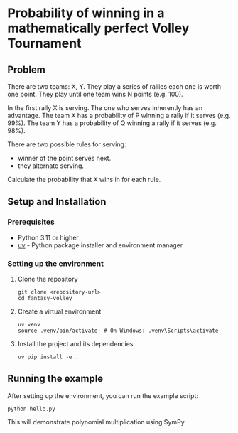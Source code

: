 # Probability of winning in a mathematically perfect Volley Tournament

## Problem

There are two teams: X, Y. They play a series of rallies each one is worth one point.
They play until one team wins N points (e.g. 100).

In the first rally X is serving. The one who serves inherently has an advantage.
The team X has a probability of P winning a rally if it serves (e.g. 99%).
The team Y has a probability of Q winning a rally if it serves (e.g. 98%).

There are two possible rules for serving:
- winner of the point serves next.
- they alternate serving.

Calculate the probability that X wins in for each rule.

## Setup and Installation

### Prerequisites
- Python 3.11 or higher
- [uv](https://github.com/astral-sh/uv) - Python package installer and environment manager

### Setting up the environment
1. Clone the repository
   ```
   git clone <repository-url>
   cd fantasy-volley
   ```

2. Create a virtual environment
   ```
   uv venv
   source .venv/bin/activate  # On Windows: .venv\Scripts\activate
   ```

3. Install the project and its dependencies
   ```
   uv pip install -e .
   ```

## Running the example
After setting up the environment, you can run the example script:
```
python hello.py
```

This will demonstrate polynomial multiplication using SymPy.